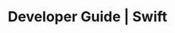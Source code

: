 ---
title: Developer Guide | Swift
description: Swift Developer Guide
menu:
  product_swift_0.5.2:
    identifier: developer-guide
    name: Developer Guide
    parent: setup
    weight: 25
menu_name: product_swift_0.5.2
---